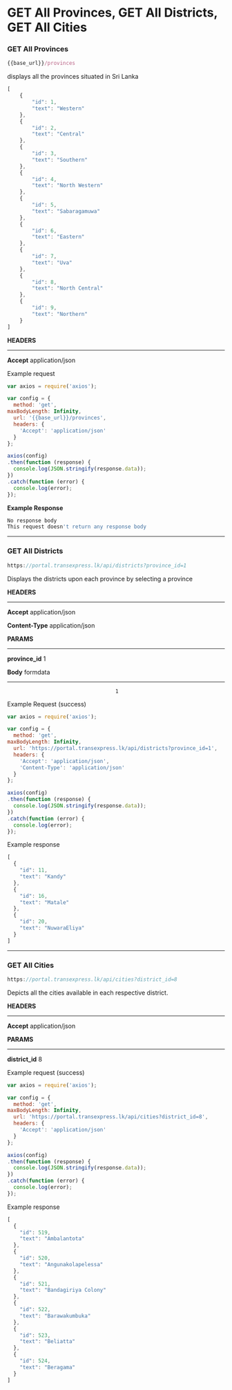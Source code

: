 # GET All Provinces, GET All Districts, GET All Cities

### **GET All Provinces**

```jsx
{{base_url}}/provinces
```

displays all the provinces situated in Sri Lanka

```jsx
[
    {
        "id": 1,
        "text": "Western"
    },
    {
        "id": 2,
        "text": "Central"
    },
    {
        "id": 3,
        "text": "Southern"
    },
    {
        "id": 4,
        "text": "North Western"
    },
    {
        "id": 5,
        "text": "Sabaragamuwa"
    },
    {
        "id": 6,
        "text": "Eastern"
    },
    {
        "id": 7,
        "text": "Uva"
    },
    {
        "id": 8,
        "text": "North Central"
    },
    {
        "id": 9,
        "text": "Northern"
    }
]
```

**HEADERS**

---

**Accept**                                       application/json

Example request

```jsx
var axios = require('axios');

var config = {
  method: 'get',
maxBodyLength: Infinity,
  url: '{{base_url}}/provinces',
  headers: { 
    'Accept': 'application/json'
  }
};

axios(config)
.then(function (response) {
  console.log(JSON.stringify(response.data));
})
.catch(function (error) {
  console.log(error);
});

```

**Example Response**

```jsx
No response body
This request doesn't return any response body
```

---

### **GET All Districts**

```jsx
https://portal.transexpress.lk/api/districts?province_id=1
```

Displays the districts upon each province by selecting a province

**HEADERS**

---

**Accept**                         application/json

**Content-Type**            application/json

**PARAMS**

---

**province_id**                 1

**Body**   formdata  

---

                                       1

Example Request (success)

```jsx
var axios = require('axios');

var config = {
  method: 'get',
maxBodyLength: Infinity,
  url: 'https://portal.transexpress.lk/api/districts?province_id=1',
  headers: { 
    'Accept': 'application/json', 
    'Content-Type': 'application/json'
  }
};

axios(config)
.then(function (response) {
  console.log(JSON.stringify(response.data));
})
.catch(function (error) {
  console.log(error);
});

```

Example response

```jsx
[
  {
    "id": 11,
    "text": "Kandy"
  },
  {
    "id": 16,
    "text": "Matale"
  },
  {
    "id": 20,
    "text": "NuwaraEliya"
  }
]
```

---

### **GET All Cities**

```jsx
https://portal.transexpress.lk/api/cities?district_id=8
```

Depicts all the cities available in each respective district.

**HEADERS**

---

**Accept**                            application/json

**PARAMS**

---

**district_id**                       8

Example request (success)

```jsx
var axios = require('axios');

var config = {
  method: 'get',
maxBodyLength: Infinity,
  url: 'https://portal.transexpress.lk/api/cities?district_id=8',
  headers: { 
    'Accept': 'application/json'
  }
};

axios(config)
.then(function (response) {
  console.log(JSON.stringify(response.data));
})
.catch(function (error) {
  console.log(error);
});

```

Example response

```jsx
[
  {
    "id": 519,
    "text": "Ambalantota"
  },
  {
    "id": 520,
    "text": "Angunakolapelessa"
  },
  {
    "id": 521,
    "text": "Bandagiriya Colony"
  },
  {
    "id": 522,
    "text": "Barawakumbuka"
  },
  {
    "id": 523,
    "text": "Beliatta"
  },
  {
    "id": 524,
    "text": "Beragama"
  }
]
```